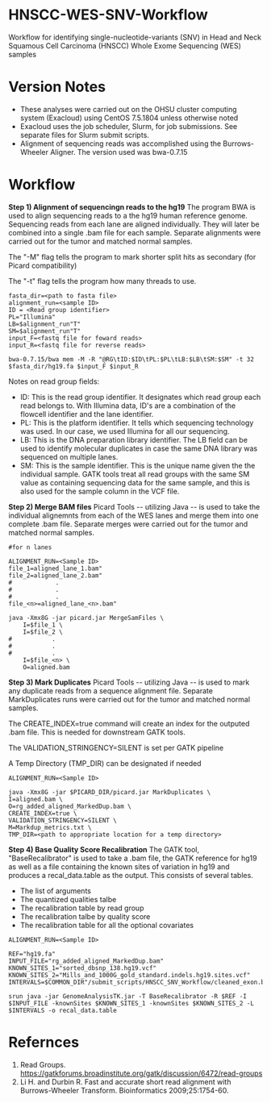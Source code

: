 # HNSCC-WES-SNV-Workflow
Workflow for identifying single-nucleotide-variants (SNV) in Head and Neck Squamous Cell Carcinoma (HNSCC) Whole Exome Sequencing (WES) samples

# Version Notes
- These analyses were carried out on the OHSU cluster computing system (Exacloud) using CentOS 7.5.1804 unless otherwise noted
- Exacloud uses the job scheduler, Slurm, for job submissions.  See separate files for Slurm submit scripts. 
- Alignment of sequencing reads was accomplished using the Burrows-Wheeler Aligner.  The version used was bwa-0.7.15

# Workflow
**Step 1) Alignment of sequencingn reads to the hg19** 
The program BWA is used to align sequencing reads to a the hg19 human reference genome.  Sequencing reads from each lane are aligned individually.  They will later be combined into a single .bam file for each sample.  Separate alignments were carried out for the tumor and matched normal samples.  

The "-M" flag tells the program to mark shorter split hits as secondary (for Picard compatibility)

The "-t" flag tells the program how many threads to use.

```
fasta_dir=<path to fasta file>
alignment_run=<sample ID>
ID = <Read group identifier>
PL="Illumina"
LB=$alignment_run"T"
SM=$alignment_run"T"
input_F=<fastq file for foward reads>
input_R=<fastq file for reverse reads>

bwa-0.7.15/bwa mem -M -R "@RG\tID:$ID\tPL:$PL\tLB:$LB\tSM:$SM" -t 32 $fasta_dir/hg19.fa $input_F $input_R
```
Notes on read group fields:
- ID: This is the read group identifier.  It designates which read group each read belongs to.  With Illumina data, ID's are a combination of the flowcell identifier and the lane identifier.  
- PL: This is the platform identifier.  It tells which sequencing technology was used.  In our case, we used Illumina for all our sequencing.
- LB: This is the DNA preparation library identifier.  The LB field can be used to identify molecular duplicates in case the same DNA library was sequenced on multiple lanes.
- SM: This is the sample identifier.  This is the unique name given the the individual sample.  GATK tools treat all read groups with the same SM value as containing sequencing data for the same sample, and this is also used for the sample column in the VCF file.

**Step 2) Merge BAM files**
Picard Tools -- utilizing Java -- is used to take the individual alignemnts from each of the WES lanes and merge them into one complete .bam file.  Separate merges were carried out for the tumor and matched normal samples.

```
#for n lanes

ALIGNMENT_RUN=<Sample ID>
file_1=aligned_lane_1.bam"
file_2=aligned_lane_2.bam"
#            .
#            .
#            .
file_<n>=aligned_lane_<n>.bam"

java -Xmx8G -jar picard.jar MergeSamFiles \
    I=$file_1 \
    I=$file_2 \
#           .
#           .
#           .
    I=$file_<n> \
    O=aligned.bam
```

**Step 3) Mark Duplicates**
Picard Tools -- utilizing Java -- is used to mark any duplicate reads from a sequence alignment file.  Separate MarkDuplicates runs were carried out for the tumor and matched normal samples.

The CREATE_INDEX=true command will create an index for the outputed .bam file.  This is needed for downstream GATK tools.

The VALIDATION_STRINGENCY=SILENT is set per GATK pipeline

A Temp Directory (TMP_DIR) can be designated if needed

```
ALIGNMENT_RUN=<Sample ID>

java -Xmx8G -jar $PICARD_DIR/picard.jar MarkDuplicates \
I=aligned.bam \
O=rg_added_aligned_MarkedDup.bam \
CREATE_INDEX=true \
VALIDATION_STRINGENCY=SILENT \
M=Markdup_metrics.txt \
TMP_DIR=<path to appropriate location for a temp directory>
```

**Step 4) Base Quality Score Recalibration**
The GATK tool, "BaseRecalibrator" is used to take a .bam file, the GATK reference for hg19 as well as a file containing the known sites of variation in hg19 and produces a recal_data.table as the output.  This consists of several tables.
- The list of arguments
- The quantized qualities talbe
- The recalibration table by read group
- The recalibration talbe by quality score
- The recalibration table for all the optional covariates

```
ALIGNMENT_RUN=<Sample ID>

REF="hg19.fa"
INPUT_FILE="rg_added_aligned_MarkedDup.bam"
KNOWN_SITES_1="sorted_dbsnp_138.hg19.vcf"
KNOWN_SITES_2="Mills_and_1000G_gold_standard.indels.hg19.sites.vcf"
INTERVALS=$COMMON_DIR"/submit_scripts/HNSCC_SNV_Workflow/cleaned_exon.bed"

srun java -jar GenomeAnalysisTK.jar -T BaseRecalibrator -R $REF -I $INPUT_FILE -knownSites $KNOWN_SITES_1 -knownSites $KNOWN_SITES_2 -L $INTERVALS -o recal_data.table
```

# Refernces
1) Read Groups.  https://gatkforums.broadinstitute.org/gatk/discussion/6472/read-groups
2) Li H. and Durbin R. Fast and accurate short read alignment with Burrows-Wheeler Transform.  Bioinformatics 2009;25:1754-60.
